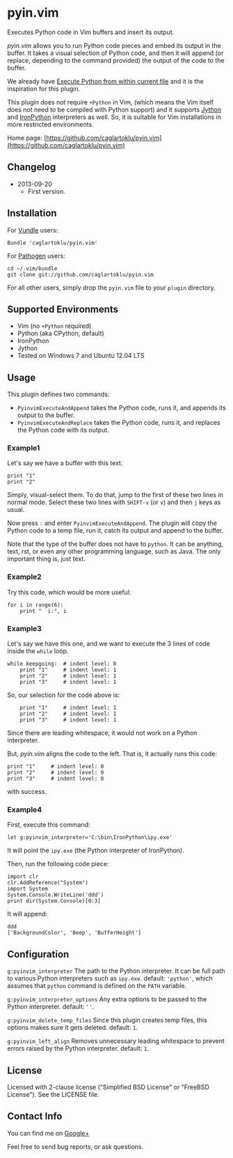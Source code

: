 # pyin.vim

Executes Python code in Vim buffers and insert its output.

*pyin.vim* allows you to run Python code pieces and embed its
output in the buffer. It takes a visual selection of Python code,
and then it will append (or replace, depending to the command provided)
the output of the code to the buffer.

We already have
[Execute Python from within current file](http://vim.wikia.com/wiki/Execute_Python_from_within_current_file)
and it is the inspiration for this plugin.

This plugin does not require `+Python` in Vim,
(which means the Vim itself does not need to be compiled with Python support)
and it supports [Jython](http://www.jython.org/)
and [IronPython](http://ironpython.net/) interpreters as well.
So, it is suitable for Vim installations in
more restricted environments.

Home page:
[https://github.com/caglartoklu/pyin.vim](https://github.com/caglartoklu/pyin.vim)


## Changelog

- 2013-09-20
  - First version.


## Installation

For [Vundle](https://github.com/gmarik/vundle) users:

    Bundle 'caglartoklu/pyin.vim'

For [Pathogen](https://github.com/tpope/vim-pathogen) users:

    cd ~/.vim/bundle
    git clone git://github.com/caglartoklu/pyin.vim

For all other users, simply drop the `pyin.vim` file to your
`plugin` directory.


## Supported Environments
- Vim (no `+Python` required)
- Python (aka CPython, default)
- IronPython
- Jython
- Tested on Windows 7 and Ubuntu 12.04 LTS


## Usage
This plugin defines two commands:

- `PyinvimExecuteAndAppend`
   takes the Python code, runs it, and appends its output to the buffer.
- `PyinvimExecuteAndReplace`
   takes the Python code, runs it, and replaces the Python code with
   its output.


### Example1
Let's say we have a buffer with this text.

    print "1"
    print "2"

Simply, visual-select them. To do that,
jump to the first of these two lines in normal mode.
Select these two lines with `SHIFT-v` (or `v`) and then `j` keys as usual.

Now press `:` and enter `PyinvimExecuteAndAppend`.
The plugin will copy the Python code to a temp file, run it,
catch its output and append to the buffer.

Note that the type of the buffer does not have to `python`.
It can be anything, text, rst, or even any other programming
language, such as Java. The only important thing is, just text.


### Example2
Try this code, which would be more useful:

    for i in range(6):
        print "  i:", i


### Example3
Let's say we have this one, and we want to execute the
3 lines of code inside the `while` loop.

    while keepgoing:  # indent level: 0
        print "1"     # indent level: 1
        print "2"     # indent level: 1
        print "3"     # indent level: 1

So, our selection for the code above is:

        print "1"     # indent level: 1
        print "2"     # indent level: 1
        print "3"     # indent level: 1

Since there are leading whitespace,
it would not work on a Python interpreter.

But, *pyin.vim* aligns the code to the left.
That is, it actually runs this code:

    print "1"     # indent level: 0
    print "2"     # indent level: 0
    print "3"     # indent level: 0

with success.


### Example4
First, execute this command:

    let g:pyinvim_interpreter='C:\bin\IronPython\ipy.exe'

It will point the `ipy.exe` (the Python interpreter of IronPython).

Then, run the following code piece:

    import clr
    clr.AddReference("System")
    import System
    System.Console.WriteLine('ddd')
    print dir(System.Console)[0:3]

It will append:

    ddd
    ['BackgroundColor', 'Beep', 'BufferHeight']


## Configuration
`g:pyinvim_interpreter`
The path to the Python interpreter. It can be full path to various
Python interpreters such as `ipy.exe`.
default: `'python'`, which assumes that `python` command is defined
on the `PATH` variable.

`g:pyinvim_interpreter_options`
Any extra options to be passed to the Python interpreter.
default: `''`.

`g:pyinvim_delete_temp_files`
Since this plugin creates temp files, this options makes sure it
gets deleted.
default: `1`.

`g:pyinvim_left_align`
Removes unnecessary leading whitespace to prevent errors raised
by the Python interpreter.
default: `1`.


## License
Licensed with 2-clause license ("Simplified BSD License" or "FreeBSD License").
See the LICENSE file.


## Contact Info
You can find me on
[Google+](https://plus.google.com/108566243864924912767/posts)

Feel free to send bug reports, or ask questions.

